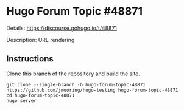 # Hugo Forum Topic #48871

Details: <https://discourse.gohugo.io/t/48871>

Description: URL rendering

## Instructions

Clone this branch of the repository and build the site.

```text
git clone --single-branch -b hugo-forum-topic-48871 https://github.com/jmooring/hugo-testing hugo-forum-topic-48871
cd hugo-forum-topic-48871
hugo server
```
